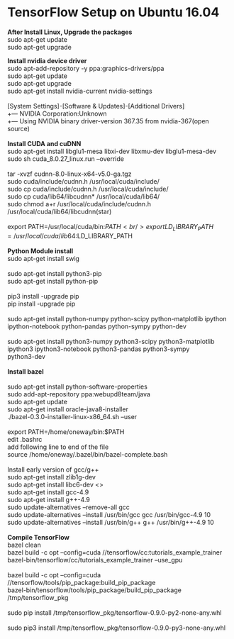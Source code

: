 # TensorFlow Setup on Ubuntu 16.04

**After Install Linux, Upgrade the packages** <br />
sudo apt-get update <br />
sudo apt-get upgrade<br />

**Install nvidia device driver**<br />
sudo apt-add-repository -y ppa:graphics-drivers/ppa<br />
sudo apt-get update<br />
sudo apt-get upgrade<br />
sudo apt-get install nvidia-current nvidia-settings<br />
<br />
[System Settings]-[Software & Updates]-[Additional Drivers]<br />
+— NVIDIA Corporation:Unknown<br />
+— Using NVIDIA binary driver-version 367.35 from nvidia-367(open source)<br />
<br />
**Install CUDA and cuDNN**<br />
sudo apt-get install libglu1-mesa libxi-dev libxmu-dev libglu1-mesa-dev<br />
sudo sh cuda_8.0.27_linux.run –override<br />
<br />
tar -xvzf cudnn-8.0-linux-x64-v5.0-ga.tgz<br />
sudo cuda/include/cudnn.h /usr/local/cuda/include/<br />
sudo cp cuda/include/cudnn.h /usr/local/cuda/include/<br />
sudo cp cuda/lib64/libcudnn* /usr/local/cuda/lib64/<br />
sudo chmod a+r /usr/local/cuda/include/cudnn.h /usr/local/cuda/lib64/libcudnn(star)<br />
<br />
export PATH=/usr/local/cuda/bin:$PATH<br />
export LD_LIBRARY_PATH=/usr/local/cuda/lib64:$LD_LIBRARY_PATH<br />
<br />
**Python Module install**<br />
sudo apt-get install swig<br />
<br />
sudo apt-get install python3-pip<br />
sudo apt-get install python-pip<br />
<br />
pip3 install -upgrade pip<br />
pip install -upgrade pip<br />
<br />
sudo apt-get install python-numpy python-scipy python-matplotlib ipython ipython-notebook python-pandas python-sympy python-dev<br />
<br />
sudo apt-get install python3-numpy python3-scipy python3-matplotlib ipython3 ipython3-notebook python3-pandas python3-sympy<br /> python3-dev<br />
<br />
**Install bazel**<br />
<br />
sudo apt-get install python-software-properties<br />
sudo add-apt-repository ppa:webupd8team/java<br />
sudo apt-get update<br />
sudo apt-get install oracle-java8-installer<br />
./bazel-0.3.0-installer-linux-x86_64.sh –user<br />
<br />
export PATH=/home/oneway/bin:$PATH<br />
edit .bashrc<br />
add following line to end of the file<br />
source /home/oneway/.bazel/bin/bazel-complete.bash<br />
<br />
Install early version of gcc/g++<br />
sudo apt-get install zlib1g-dev<br />
sudo apt-get install libc6-dev <><br />
sudo apt-get install gcc-4.9<br />
sudo apt-get install g++-4.9<br />
sudo update-alternatives –remove-all gcc<br />
sudo update-alternatives –install /usr/bin/gcc gcc /usr/bin/gcc-4.9 10<br />
sudo update-alternatives –install /usr/bin/g++ g++ /usr/bin/g++-4.9 10<br />
<br />
**Compile TensorFlow**<br />
bazel clean<br />
bazel build -c opt –config=cuda //tensorflow/cc:tutorials_example_trainer<br />
bazel-bin/tensorflow/cc/tutorials_example_trainer –use_gpu<br />
<br />
bazel build -c opt –config=cuda //tensorflow/tools/pip_package:build_pip_package<br />
bazel-bin/tensorflow/tools/pip_package/build_pip_package /tmp/tensorflow_pkg<br />
<br />
sudo pip install /tmp/tensorflow_pkg/tensorflow-0.9.0-py2-none-any.whl<br />
<br />
sudo pip3 install /tmp/tensorflow_pkg/tensorflow-0.9.0-py3-none-any.whl<br />
